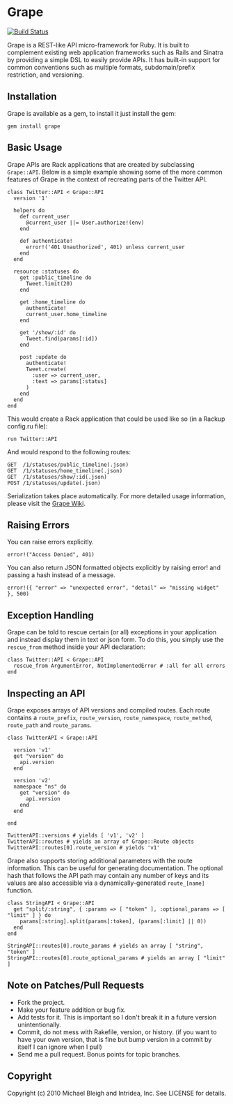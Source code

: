 # Grape
[![Build Status](http://travis-ci.org/intridea/grape.png)](http://travis-ci.org/intridea/grape)

Grape is a REST-like API micro-framework for Ruby. It is built to complement existing web application frameworks such as Rails and Sinatra by providing a simple DSL to easily provide APIs. It has built-in support for common conventions such as multiple formats, subdomain/prefix restriction, and versioning.

## Installation

Grape is available as a gem, to install it just install the gem:

    gem install grape
    
## Basic Usage

Grape APIs are Rack applications that are created by subclassing `Grape::API`. Below is a simple example showing some of the more common features of Grape in the context of recreating parts of the Twitter API.

    class Twitter::API < Grape::API
      version '1'
      
      helpers do
        def current_user
          @current_user ||= User.authorize!(env)
        end
        
        def authenticate!
          error!('401 Unauthorized', 401) unless current_user
        end
      end
      
      resource :statuses do
        get :public_timeline do
          Tweet.limit(20)
        end
      
        get :home_timeline do
          authenticate!
          current_user.home_timeline
        end
        
        get '/show/:id' do
          Tweet.find(params[:id])
        end
        
        post :update do
          authenticate!
          Tweet.create(
            :user => current_user,
            :text => params[:status]
          )
        end
      end
    end
    
This would create a Rack application that could be used like so (in a Rackup config.ru file):

    run Twitter::API
    
And would respond to the following routes:

    GET  /1/statuses/public_timeline(.json)
    GET  /1/statuses/home_timeline(.json)
    GET  /1/statuses/show/:id(.json)
    POST /1/statuses/update(.json)
    
Serialization takes place automatically. For more detailed usage information, please visit the [Grape Wiki](http://github.com/intridea/grape/wiki).
    
## Raising Errors

You can raise errors explicitly.

    error!("Access Denied", 401)

You can also return JSON formatted objects explicitly by raising error! and passing a hash instead of a message.

    error!({ "error" => "unexpected error", "detail" => "missing widget" }, 500)

## Exception Handling

Grape can be told to rescue certain (or all) exceptions in your
application and instead display them in text or json form. To do this,
you simply use the `rescue_from` method inside your API declaration:

    class Twitter::API < Grape::API
      rescue_from ArgumentError, NotImplementedError # :all for all errors
    end

## Inspecting an API

Grape exposes arrays of API versions and compiled routes. Each route contains a `route_prefix`, `route_version`, `route_namespace`, `route_method`, `route_path` and `route_params`.

    class TwitterAPI < Grape::API      

      version 'v1'
      get "version" do 
        api.version
      end

      version 'v2'
      namespace "ns" do
        get "version" do
          api.version
        end
      end      

    end

    TwitterAPI::versions # yields [ 'v1', 'v2' ]
    TwitterAPI::routes # yields an array of Grape::Route objects
    TwitterAPI::routes[0].route_version # yields 'v1'

Grape also supports storing additional parameters with the route information. This can be useful for generating documentation. The optional hash that follows the API path may contain any number of keys and its values are also accessible via a dynamically-generated `route_[name]` function.

    class StringAPI < Grape::API
      get "split/:string", { :params => [ "token" ], :optional_params => [ "limit" ] } do 
        params[:string].split(params[:token], (params[:limit] || 0))
      end
    end

    StringAPI::routes[0].route_params # yields an array [ "string", "token" ]
    StringAPI::routes[0].route_optional_params # yields an array [ "limit" ]

## Note on Patches/Pull Requests
 
* Fork the project.
* Make your feature addition or bug fix.
* Add tests for it. This is important so I don't break it in a future version unintentionally.
* Commit, do not mess with Rakefile, version, or history. (if you want to have your own version, that is fine but bump version in a commit by itself I can ignore when I pull)
* Send me a pull request. Bonus points for topic branches.

## Copyright

Copyright (c) 2010 Michael Bleigh and Intridea, Inc. See LICENSE for details.
